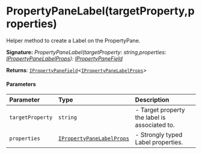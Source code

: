 # PropertyPaneLabel(targetProperty,properties)

Helper method to create a Label on the PropertyPane.

**Signature:** _PropertyPaneLabel(targetProperty: string,properties: [IPropertyPaneLabelProps](../sp-client-preview/ipropertypanelabelprops.md)): [IPropertyPaneField](../sp-client-preview/ipropertypanefield.md)<IPropertyPaneLabelProps>_

**Returns**: [`IPropertyPaneField`]()<[`IPropertyPaneLabelProps`](../sp-client-preview/ipropertypanelabelprops.md)>



#### Parameters


| Parameter	   | Type    | Description |
|:-------------|:---------------|:------------|
| `targetProperty`    | `string` | - Target property the label is associated to. |
| `properties`    | [`IPropertyPaneLabelProps`](../sp-client-preview/ipropertypanelabelprops.md) | - Strongly typed Label properties. |

